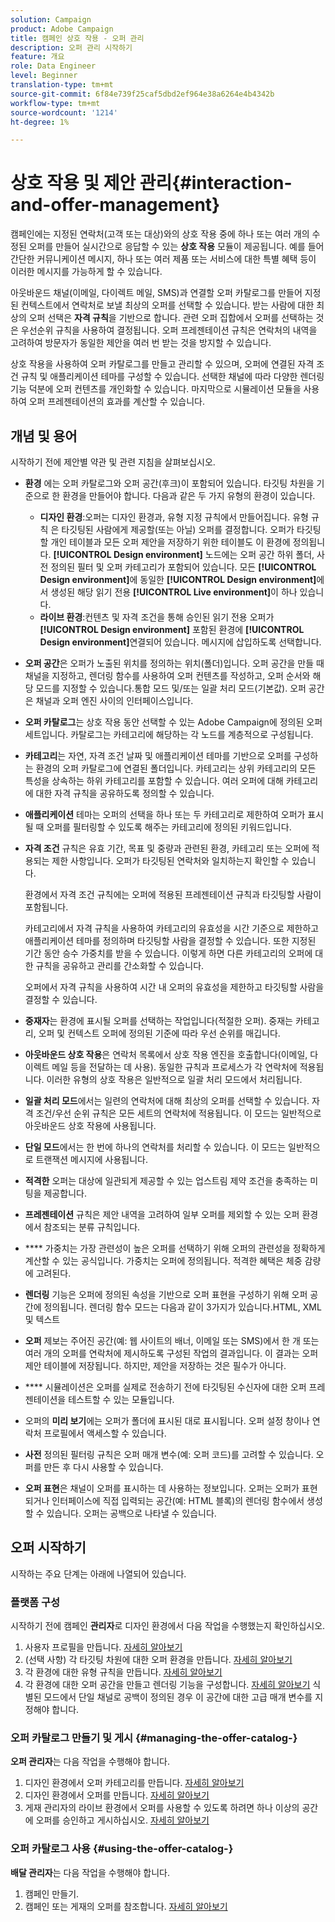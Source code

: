 ```yaml
---
solution: Campaign
product: Adobe Campaign
title: 캠페인 상호 작용 - 오퍼 관리
description: 오퍼 관리 시작하기
feature: 개요
role: Data Engineer
level: Beginner
translation-type: tm+mt
source-git-commit: 6f84e739f25caf5dbd2ef964e38a6264e4b4342b
workflow-type: tm+mt
source-wordcount: '1214'
ht-degree: 1%

---
```


# 상호 작용 및 제안 관리{#interaction-and-offer-management}

캠페인에는 지정된 연락처(고객 또는 대상)와의 상호 작용 중에 하나 또는 여러 개의 수정된 오퍼를 만들어 실시간으로 응답할 수 있는 **상호 작용** 모듈이 제공됩니다. 예를 들어 간단한 커뮤니케이션 메시지, 하나 또는 여러 제품 또는 서비스에 대한 특별 혜택 등이 이러한 메시지를 가능하게 할 수 있습니다.

아웃바운드 채널(이메일, 다이렉트 메일, SMS)과 연결할 오퍼 카탈로그를 만들어 지정된 컨텍스트에서 연락처로 보낼 최상의 오퍼를 선택할 수 있습니다. 받는 사람에 대한 최상의 오퍼 선택은 **자격 규칙**&#x200B;을 기반으로 합니다. 관련 오퍼 집합에서 오퍼를 선택하는 것은 우선순위 규칙을 사용하여 결정됩니다. 오퍼 프레젠테이션 규칙은 연락처의 내역을 고려하여 방문자가 동일한 제안을 여러 번 받는 것을 방지할 수 있습니다.

상호 작용을 사용하여 오퍼 카탈로그를 만들고 관리할 수 있으며, 오퍼에 연결된 자격 조건 규칙 및 애플리케이션 테마를 구성할 수 있습니다. 선택한 채널에 따라 다양한 렌더링 기능 덕분에 오퍼 컨텐츠를 개인화할 수 있습니다. 마지막으로 시뮬레이션 모듈을 사용하여 오퍼 프레젠테이션의 효과를 계산할 수 있습니다.

## 개념 및 용어

시작하기 전에 제안별 약관 및 관련 지침을 살펴보십시오.

* **환경** 에는 오퍼 카탈로그와 오퍼 공간(후크)이 포함되어 있습니다. 타깃팅 차원을 기준으로 한 환경을 만들어야 합니다.
다음과 같은 두 가지 유형의 환경이 있습니다.

   * **디자인 환경**:오퍼는 디자인 환경과, 유형 지정 규칙에서 만들어집니다. 유형 규칙 은 타깃팅된 사람에게 제공할(또는 아닐) 오퍼를 결정합니다. 오퍼가 타깃팅할 개인 테이블과 모든 오퍼 제안을 저장하기 위한 테이블도 이 환경에 정의됩니다. **[!UICONTROL Design environment]** 노드에는 오퍼 공간 하위 폴더, 사전 정의된 필터 및 오퍼 카테고리가 포함되어 있습니다. 모든 **[!UICONTROL Design environment]**&#x200B;에 동일한 **[!UICONTROL Design environment]**&#x200B;에서 생성된 해당 읽기 전용 **[!UICONTROL Live environment]**&#x200B;이 하나 있습니다.
   * **라이브 환경**:컨텐츠 및 자격 조건을 통해 승인된 읽기 전용 오퍼가  **[!UICONTROL Design environment]** 포함된 환경에  **[!UICONTROL Design environment]**&#x200B;연결되어 있습니다. 메시지에 삽입하도록 선택합니다.

* **오퍼 공간**&#x200B;은 오퍼가 노출된 위치를 정의하는 위치(폴더)입니다. 오퍼 공간을 만들 때 채널을 지정하고, 렌더링 함수를 사용하여 오퍼 컨텐츠를 작성하고, 오퍼 순서와 해당 모드를 지정할 수 있습니다.통합 모드 및/또는 일괄 처리 모드(기본값). 오퍼 공간은 채널과 오퍼 엔진 사이의 인터페이스입니다.
* **오퍼 카탈로그**&#x200B;는 상호 작용 동안 선택할 수 있는 Adobe Campaign에 정의된 오퍼 세트입니다. 카탈로그는 카테고리에 해당하는 각 노드를 계층적으로 구성됩니다.
* **카테고리**&#x200B;는 자연, 자격 조건 날짜 및 애플리케이션 테마를 기반으로 오퍼를 구성하는 환경의 오퍼 카탈로그에 연결된 폴더입니다. 카테고리는 상위 카테고리의 모든 특성을 상속하는 하위 카테고리를 포함할 수 있습니다. 여러 오퍼에 대해 카테고리에 대한 자격 규칙을 공유하도록 정의할 수 있습니다.
* **애플리케이션** 테마는 오퍼의 선택을 하나 또는 두 카테고리로 제한하여 오퍼가 표시될 때 오퍼를 필터링할 수 있도록 해주는 카테고리에 정의된 키워드입니다.
* **자격 조건** 규칙은 유효 기간, 목표 및 중량과 관련된 환경, 카테고리 또는 오퍼에 적용되는 제한 사항입니다. 오퍼가 타깃팅된 연락처와 일치하는지 확인할 수 있습니다.

   환경에서 자격 조건 규칙에는 오퍼에 적용된 프레젠테이션 규칙과 타깃팅할 사람이 포함됩니다.

   카테고리에서 자격 규칙을 사용하여 카테고리의 유효성을 시간 기준으로 제한하고 애플리케이션 테마를 정의하며 타깃팅할 사람을 결정할 수 있습니다. 또한 지정된 기간 동안 승수 가중치를 받을 수 있습니다. 이렇게 하면 다른 카테고리의 오퍼에 대한 규칙을 공유하고 관리를 간소화할 수 있습니다.

   오퍼에서 자격 규칙을 사용하여 시간 내 오퍼의 유효성을 제한하고 타깃팅할 사람을 결정할 수 있습니다.

* **중재자**&#x200B;는 환경에 표시될 오퍼를 선택하는 작업입니다(적절한 오퍼). 중재는 카테고리, 오퍼 및 컨텍스트 오퍼에 정의된 기준에 따라 우선 순위를 매깁니다.
* **아웃바운드 상호 작용**&#x200B;은 연락처 목록에서 상호 작용 엔진을 호출합니다(이메일, 다이렉트 메일 등을 전달하는 데 사용). 동일한 규칙과 프로세스가 각 연락처에 적용됩니다. 이러한 유형의 상호 작용은 일반적으로 일괄 처리 모드에서 처리됩니다.
* **일괄 처리 모드**&#x200B;에서는 일련의 연락처에 대해 최상의 오퍼를 선택할 수 있습니다. 자격 조건/우선 순위 규칙은 모든 세트의 연락처에 적용됩니다. 이 모드는 일반적으로 아웃바운드 상호 작용에 사용됩니다.
* **단일 모드**&#x200B;에서는 한 번에 하나의 연락처를 처리할 수 있습니다. 이 모드는 일반적으로 트랜잭션 메시지에 사용됩니다.
* **적격한** 오퍼는 대상에 일관되게 제공할 수 있는 업스트림 제약 조건을 충족하는 미팅을 제공합니다.
* **프레젠테이션** 규칙은 제안 내역을 고려하여 일부 오퍼를 제외할 수 있는 오퍼 환경에서 참조되는 분류 규칙입니다.
* **** 가중치는 가장 관련성이 높은 오퍼를 선택하기 위해 오퍼의 관련성을 정확하게 계산할 수 있는 공식입니다. 가중치는 오퍼에 정의됩니다. 적격한 혜택은 체중 감량에 고려된다.
* **렌더링** 기능은 오퍼에 정의된 속성을 기반으로 오퍼 표현을 구성하기 위해 오퍼 공간에 정의됩니다. 렌더링 함수 모드는 다음과 같이 3가지가 있습니다.HTML, XML 및 텍스트
* **오퍼** 제보는 주어진 공간(예: 웹 사이트의 배너, 이메일 또는 SMS)에서 한 개 또는 여러 개의 오퍼를 연락처에 제시하도록 구성된 작업의 결과입니다. 이 결과는 오퍼 제안 테이블에 저장됩니다. 하지만, 제안을 저장하는 것은 필수가 아니다.
* **** 시뮬레이션은 오퍼를 실제로 전송하기 전에 타깃팅된 수신자에 대한 오퍼 프레젠테이션을 테스트할 수 있는 모듈입니다.
* 오퍼의 **미리 보기**&#x200B;에는 오퍼가 폴더에 표시된 대로 표시됩니다. 오퍼 설정 창이나 연락처 프로필에서 액세스할 수 있습니다.
* **사전** 정의된 필터링 규칙은 오퍼 매개 변수(예: 오퍼 코드)를 고려할 수 있습니다. 오퍼를 만든 후 다시 사용할 수 있습니다.
* **오퍼 표현**&#x200B;은 채널이 오퍼를 표시하는 데 사용하는 정보입니다. 오퍼는 오퍼가 표현되거나 인터페이스에 직접 입력되는 공간(예: HTML 블록)의 렌더링 함수에서 생성할 수 있습니다. 오퍼는 공백으로 나타낼 수 있습니다.

## 오퍼 시작하기

시작하는 주요 단계는 아래에 나열되어 있습니다.

### 플랫폼 구성

시작하기 전에 캠페인 **관리자**&#x200B;로 디자인 환경에서 다음 작업을 수행했는지 확인하십시오.

1. 사용자 프로필을 만듭니다. [자세히 알아보기](interaction-operators.md)
1. (선택 사항) 각 타깃팅 차원에 대한 오퍼 환경을 만듭니다. [자세히 알아보기](interaction-env.md)
1. 각 환경에 대한 유형 규칙을 만듭니다. [자세히 알아보기](interaction-offer.md#offer-presentation)
1. 각 환경에 대한 오퍼 공간을 만들고 렌더링 기능을 구성합니다. [자세히 알아보기](interaction-offer-spaces.md)
식별된 모드에서 단일 채널로 공백이 정의된 경우 이 공간에 대한 고급 매개 변수를 지정해야 합니다.

### 오퍼 카탈로그 만들기 및 게시 {#managing-the-offer-catalog-}

**오퍼 관리자**&#x200B;는 다음 작업을 수행해야 합니다.

1. 디자인 환경에서 오퍼 카테고리를 만듭니다. [자세히 알아보기](interaction-offer-catalog.md#creating-offer-categories)
1. 디자인 환경에서 오퍼를 만듭니다. [자세히 알아보기](interaction-offer.md)
1. 게재 관리자의 라이브 환경에서 오퍼를 사용할 수 있도록 하려면 하나 이상의 공간에 오퍼를 승인하고 게시하십시오. [자세히 알아보기](interaction-offer.md#approve-offers)

### 오퍼 카탈로그 사용 {#using-the-offer-catalog-}

**배달 관리자**&#x200B;는 다음 작업을 수행해야 합니다.

1. 캠페인 만들기.
1. 캠페인 또는 게재의 오퍼를 참조합니다. [자세히 알아보기](interaction-send-offers.md)

